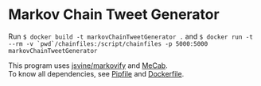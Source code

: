 # Markov Chain Tweet Generator

Run `$ docker build -t markovChainTweetGenerator .` and ``$ docker run -t --rm -v `pwd`/chainfiles:/script/chainfiles -p 5000:5000 markovChainTweetGenerator``

This program uses [jsvine/markovify](https://github.com/jsvine/markovify) and [MeCab](https://taku910.github.io/mecab/).  
To know all dependencies, see [Pipfile](Pipfile) and [Dockerfile](Dockerfile).
